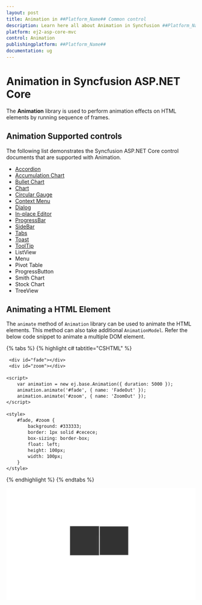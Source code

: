 ```yaml
---
layout: post
title: Animation in ##Platform_Name## Common control
description: Learn here all about Animation in Syncfusion ##Platform_Name## Common control of Syncfusion Essential JS 2 and more.
platform: ej2-asp-core-mvc
control: Animation
publishingplatform: ##Platform_Name##
documentation: ug
---
```


# Animation in Syncfusion ASP.NET Core

The **Animation** library is used to perform animation effects on HTML elements by running sequence of frames.

## Animation Supported controls

The following list demonstrates the Syncfusion ASP.NET Core control documents that are supported with Animation.

* [Accordion](../accordion/how-to/customize-expand-collapse-actions)
* [Accumulation Chart](../accumulation-chart/legend#enable-animation)
* [Bullet Chart](../bullet-chart/customization#animation)
* [Chart](../chart/legend#enable-animation)
* [Circular Gauge](../circular-gauge/gauge-pointers#animation)
* [Context Menu](../context-menu/how-to/change-animation-settings)
* [Dialog](../dialog/dialog/animation)
* [In-place Editor](../in-place-editor/how-to/custom-animation)
* [ProgressBar](../progress-bar/animation)
* [SideBar](../sidebar/how-to/sidebar-with-variation-animation)
* [Tabs](../tab/how-to/set-custom-animation)
* [Toast](../toast/animation)
* [ToolTip](../tooltip/animation)
* ListView
* Menu
* Pivot Table
* ProgressButton
* Smith Chart
* Stock Chart
* TreeView

## Animating a HTML Element

The `animate` method of `Animation` library can be used to animate the HTML elements. This method can also take additional `AnimationModel`. Refer the below code snippet to animate a multiple DOM element.

{% tabs %}
{% highlight c# tabtitle="CSHTML" %}
     
     <div id="fade"></div>
     <div id="zoom"></div>

    <script>
        var animation = new ej.base.Animation({ duration: 5000 });
        animation.animate('#fade', { name: 'FadeOut' });
        animation.animate('#zoom', { name: 'ZoomOut' });
    </script>
    
    <style>
        #fade, #zoom {
            background: #333333;
            border: 1px solid #cecece;
            box-sizing: border-box;
            float: left;
            height: 100px;
            width: 100px;
        }
    </style>

{% endhighlight %}
{% endtabs %}

![animate the HTML element](images/animation.gif)
